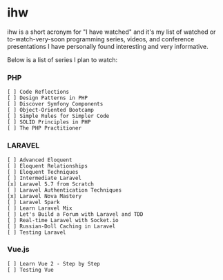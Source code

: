 # ihw

ihw is a short acronym for "I have watched" and it's my list of watched or to-watch-very-soon programming series, videos, and conference presentations I have personally found interesting and very informative.

Below is a list of series I plan to watch:

### PHP

    [ ] Code Reflections
    [ ] Design Patterns in PHP
    [ ] Discover Symfony Components
    [ ] Object-Oriented Bootcamp
    [ ] Simple Rules for Simpler Code
    [ ] SOLID Principles in PHP
    [ ] The PHP Practitioner
    
### LARAVEL
    
    [ ] Advanced Eloquent
    [ ] Eloquent Relationships
    [ ] Eloquent Techniques
    [ ] Intermediate Laravel
    [x] Laravel 5.7 from Scratch
    [ ] Laravel Authentication Techniques
    [x] Laravel Nova Mastery
    [ ] Laravel Spark
    [ ] Learn Laravel Mix
    [ ] Let's Build a Forum with Laravel and TDD
    [ ] Real-time Laravel with Socket.io
    [ ] Russian-Doll Caching in Laravel
    [ ] Testing Laravel

### Vue.js

    [ ] Learn Vue 2 - Step by Step
    [ ] Testing Vue